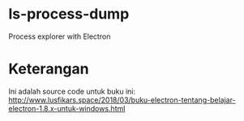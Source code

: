# ls-process-dump
Process explorer with Electron

# Keterangan
Ini adalah source code untuk buku ini:
http://www.lusfikars.space/2018/03/buku-electron-tentang-belajar-electron-1.8.x-untuk-windows.html

